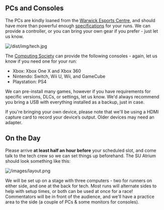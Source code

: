 <div class="col-lg-6">
<div class="content backing">

## PCs and Consoles

The PCs are kindly loaned from the [Warwick Esports Centre](https://warwick.ac.uk/esports), and should have more than powerful enough [specifications](https://warwick.ac.uk/esports/play/) for your runs. We can provide a controller, or you can bring your own gear if you prefer - just let us know.

![/dist/img/tech.jpg](/images/tech.jpg)

The [Computing Society](https://uwcs.co.uk/) can provide the following consoles - again, let us know if you need one for your run:

- Xbox: Xbox One X and Xbox 360
- Nintendo: Switch, Wii U, Wii, and GameCube
- Playstation: PS4

We can pre-install many games, however if you have requirements for specific versions, DLCs, or settings, let us know. We'd always recommend you bring a USB with everything installed as a backup, just in case.

If you're bringing your own device, please note that we'll be using a HDMI capture card to record your device’s output. Older devices may need an adapter.

</div>
</div>

<div class="col-lg-6">
<div class="content backing">

## On the Day

Please arrive **at least half an hour before** your scheduled slot, and come talk to the tech crew so we can set things up beforehand. The SU Atrium should look something like this:

![/images/layout.png](/images/layout.png)

We will be set up on a stage with three computers - two for runners on either side, and one at the back for tech. Most runs will alternate sides to help with setup times, or both can be used at once for a race! Commentators will be in front of the audience, and we'll have a practice area to the side (a couple of PCs & some monitors for consoles).

</div>
</div>

<!-- <div class="col-lg-6">
<div class="content backing">

## Remote Runs

If the following paragraph is gibberish to you, don’t worry! We will be providing a remote tech guide closer to the event.

We’ll be using our own RTMP server to receive your game stream. Please make sure this is a clean feed, with *only* the game video and audio. We’ll be using [VDO.Ninja](https://vdo.ninja/) to capture your webcam and microphone. We will send you a personal link to both of these to connect to ~15 minutes before your scheduled time. We recommend OBS to capture the game, either from your screen or a capture card from a console, and stream to our RTMP server.

</div>
</div> -->

